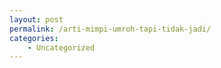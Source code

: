 ```yaml
---
layout: post
permalink: /arti-mimpi-umroh-tapi-tidak-jadi/
categories:
    - Uncategorized
---
```


